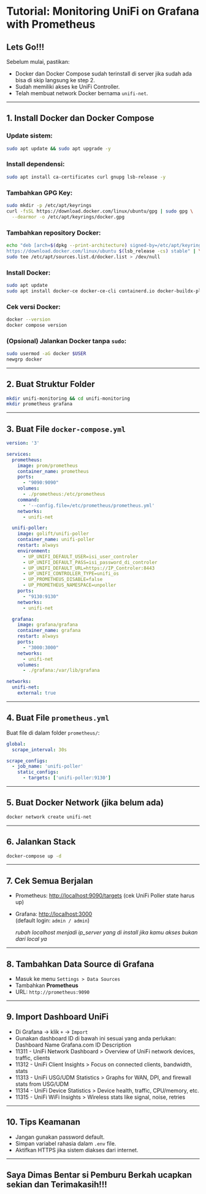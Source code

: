 # Tutorial: Monitoring UniFi on Grafana with Prometheus 

## Lets Go!!!
Sebelum mulai, pastikan:
- Docker dan Docker Compose sudah terinstall di server jika sudah ada bisa di skip langsung ke step 2.
- Sudah memiliki akses ke UniFi Controller.
- Telah membuat network Docker bernama `unifi-net`.

---

## 1. Install Docker dan Docker Compose

### Update sistem:
```bash
sudo apt update && sudo apt upgrade -y
```

###  Install dependensi:
```bash
sudo apt install ca-certificates curl gnupg lsb-release -y
```

### Tambahkan GPG Key:
```bash
sudo mkdir -p /etc/apt/keyrings
curl -fsSL https://download.docker.com/linux/ubuntu/gpg | sudo gpg \
  --dearmor -o /etc/apt/keyrings/docker.gpg
```

### Tambahkan repository Docker:
```bash
echo "deb [arch=$(dpkg --print-architecture) signed-by=/etc/apt/keyrings/docker.gpg] \
https://download.docker.com/linux/ubuntu $(lsb_release -cs) stable" | \
sudo tee /etc/apt/sources.list.d/docker.list > /dev/null
```

### Install Docker:
```bash
sudo apt update
sudo apt install docker-ce docker-ce-cli containerd.io docker-buildx-plugin docker-compose-plugin -y
```

### Cek versi Docker:
```bash
docker --version
docker compose version
```

### (Opsional) Jalankan Docker tanpa `sudo`:
```bash
sudo usermod -aG docker $USER
newgrp docker
```

---

## 2. Buat Struktur Folder
```bash
mkdir unifi-monitoring && cd unifi-monitoring
mkdir prometheus grafana
```

---

## 3. Buat File `docker-compose.yml`

```yaml
version: '3'

services:
  prometheus:
    image: prom/prometheus
    container_name: prometheus
    ports:
      - "9090:9090"
    volumes:
      - ./prometheus:/etc/prometheus
    command:
      - '--config.file=/etc/prometheus/prometheus.yml'
    networks:
      - unifi-net

  unifi-poller:
    image: golift/unifi-poller
    container_name: unifi-poller
    restart: always
    environment:
      - UP_UNIFI_DEFAULT_USER=isi_user_controler
      - UP_UNIFI_DEFAULT_PASS=isi_password_di_controler
      - UP_UNIFI_DEFAULT_URL=https://IP_Controler:8443
      - UP_UNIFI_CONTROLLER_TYPE=unifi_os
      - UP_PROMETHEUS_DISABLE=false
      - UP_PROMETHEUS_NAMESPACE=unpoller
    ports:
      - "9130:9130"
    networks:
      - unifi-net

  grafana:
    image: grafana/grafana
    container_name: grafana
    restart: always
    ports:
      - "3000:3000"
    networks:
      - unifi-net
    volumes:
      - ./grafana:/var/lib/grafana

networks:
  unifi-net:
    external: true
```

---

## 4. Buat File `prometheus.yml`

Buat file di dalam folder `prometheus/`:

```yaml
global:
  scrape_interval: 30s

scrape_configs:
  - job_name: 'unifi-poller'
    static_configs:
      - targets: ['unifi-poller:9130']
```

---

## 5. Buat Docker Network (jika belum ada)

```bash
docker network create unifi-net
```

---

## 6. Jalankan Stack

```bash
docker-compose up -d
```

---

## 7. Cek Semua Berjalan

- Prometheus: [http://localhost:9090/targets](http://localhost:9090/targets)
  (cek UniFi Poller state harus up)
- Grafana: [http://localhost:3000](http://localhost:3000)  
  (default login: `admin / admin`)
  
  *rubah localhost menjadi ip_server yang di install jika kamu akses bukan dari local ya*
---

## 8. Tambahkan Data Source di Grafana

- Masuk ke menu `Settings > Data Sources`
- Tambahkan **Prometheus**
- URL: `http://prometheus:9090`

---

## 9. Import Dashboard UniFi

- Di Grafana → klik `+` → `Import`
- Gunakan dashboard ID di bawah ini sesuai yang anda perlukan:
          Dashboard Name	Grafana.com ID	Description
- 11311	- UniFi Network Dashboard	> Overview of UniFi network devices, traffic, clients
- 11312 - UniFi Client Insights	> Focus on connected clients, bandwidth, stats
- 11313 - UniFi USG/UDM Statistics > Graphs for WAN, DPI, and firewall stats from USG/UDM
- 11314	- UniFi Device Statistics > Device health, traffic, CPU/memory, etc.
- 11315	- UniFi WiFi Insights	> Wireless stats like signal, noise, retries

---

## 10. Tips Keamanan

- Jangan gunakan password default.
- Simpan variabel rahasia dalam `.env` file.
- Aktifkan HTTPS jika sistem diakses dari internet.

---

## Saya Dimas Bentar si Pemburu Berkah ucapkan sekian dan Terimakasih!!!

